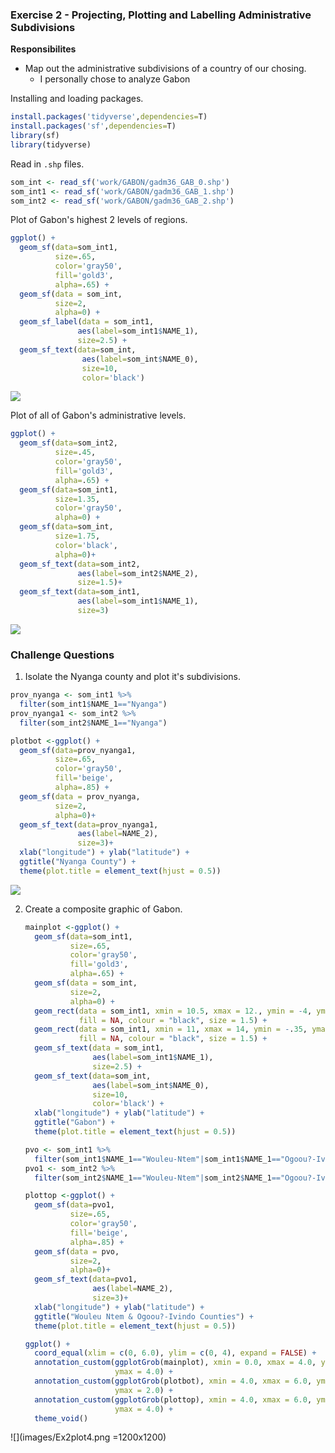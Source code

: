 ###  Exercise 2 - Projecting, Plotting and Labelling Administrative Subdivisions

**Responsibilites**

- Map out the administrative subdivisions of a country of our chosing.
  - I personally chose to analyze Gabon



Installing and loading packages.

```R
install.packages('tidyverse',dependencies=T)
install.packages('sf',dependencies=T)
library(sf)
library(tidyverse)
```

Read in `.shp` files.

```R
som_int <- read_sf('work/GABON/gadm36_GAB_0.shp')
som_int1 <- read_sf('work/GABON/gadm36_GAB_1.shp')
som_int2 <- read_sf('work/GABON/gadm36_GAB_2.shp')
```

Plot of Gabon's highest 2 levels of regions.

```R
ggplot() +
  geom_sf(data=som_int1,
          size=.65,
          color='gray50',
          fill='gold3',
          alpha=.65) +
  geom_sf(data = som_int,
          size=2,
          alpha=0) +
  geom_sf_label(data = som_int1,
               aes(label=som_int1$NAME_1),
               size=2.5) +
  geom_sf_text(data=som_int,
                aes(label=som_int$NAME_0),
                size=10,
                color='black')

```

![](images/Ex2plot1.png)

Plot of all of Gabon's administrative levels.

```R
ggplot() +
  geom_sf(data=som_int2,
          size=.45,
          color='gray50',
          fill='gold3',
          alpha=.65) +
  geom_sf(data=som_int1,
          size=1.35,
          color='gray50',
          alpha=0) +
  geom_sf(data=som_int,
          size=1.75,
          color='black',
          alpha=0)+
  geom_sf_text(data=som_int2,
               aes(label=som_int2$NAME_2),
               size=1.5)+
  geom_sf_text(data=som_int1,
               aes(label=som_int1$NAME_1),
               size=3)
```

![](images/Ex2plot2.png)

### Challenge Questions

1. Isolate the Nyanga county and plot it's subdivisions.

```R
prov_nyanga <- som_int1 %>%
  filter(som_int1$NAME_1=="Nyanga")
prov_nyanga1 <- som_int2 %>%
  filter(som_int2$NAME_1=="Nyanga")

plotbot <-ggplot() +
  geom_sf(data=prov_nyanga1,
          size=.65,
          color='gray50',
          fill='beige',
          alpha=.85) +
  geom_sf(data = prov_nyanga,
          size=2,
          alpha=0)+
  geom_sf_text(data=prov_nyanga1,
               aes(label=NAME_2),
               size=3)+
  xlab("longitude") + ylab("latitude") +
  ggtitle("Nyanga County") +
  theme(plot.title = element_text(hjust = 0.5))
```



![](images/Ex2plot3.png)

2. Create a composite graphic of Gabon.

   ```R
   mainplot <-ggplot() +
     geom_sf(data=som_int1,
             size=.65,
             color='gray50',
             fill='gold3',
             alpha=.65) +
     geom_sf(data = som_int,
             size=2,
             alpha=0) +
     geom_rect(data = som_int1, xmin = 10.5, xmax = 12., ymin = -4, ymax = -2.5, 
               fill = NA, colour = "black", size = 1.5) +
     geom_rect(data = som_int1, xmin = 11, xmax = 14, ymin = -.35, ymax = 2.3, 
               fill = NA, colour = "black", size = 1.5) +
     geom_sf_text(data = som_int1,
                  aes(label=som_int1$NAME_1),
                  size=2.5) +
     geom_sf_text(data=som_int,
                  aes(label=som_int$NAME_0),
                  size=10,
                  color='black') +
     xlab("longitude") + ylab("latitude") +
     ggtitle("Gabon") +
     theme(plot.title = element_text(hjust = 0.5))
   
   pvo <- som_int1 %>%
     filter(som_int1$NAME_1=="Wouleu-Ntem"|som_int1$NAME_1=="Ogoou?-Ivindo")
   pvo1 <- som_int2 %>%
     filter(som_int2$NAME_1=="Wouleu-Ntem"|som_int2$NAME_1=="Ogoou?-Ivindo")
   
   plottop <-ggplot() +
     geom_sf(data=pvo1,
             size=.65,
             color='gray50',
             fill='beige',
             alpha=.85) +
     geom_sf(data = pvo,
             size=2,
             alpha=0)+
     geom_sf_text(data=pvo1,
                  aes(label=NAME_2),
                  size=3)+
     xlab("longitude") + ylab("latitude") +
     ggtitle("Wouleu Ntem & Ogoou?-Ivindo Counties") +
     theme(plot.title = element_text(hjust = 0.5))
   
   ggplot() +
     coord_equal(xlim = c(0, 6.0), ylim = c(0, 4), expand = FALSE) +
     annotation_custom(ggplotGrob(mainplot), xmin = 0.0, xmax = 4.0, ymin = 0, 
                       ymax = 4.0) +
     annotation_custom(ggplotGrob(plotbot), xmin = 4.0, xmax = 6.0, ymin = 0, 
                       ymax = 2.0) +
     annotation_custom(ggplotGrob(plottop), xmin = 4.0, xmax = 6.0, ymin = 2.0, 
                       ymax = 4.0) +
     theme_void()
   ```

![](images/Ex2plot4.png =1200x1200)


   
